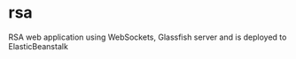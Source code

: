 rsa
===

RSA web application using WebSockets, Glassfish server and is deployed to ElasticBeanstalk
